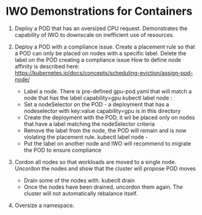 # IWO Demonstrations for Containers

1. Deploy a POD that has an oversized CPU request. Demonstrates the capability of IWO to downscale on inefficient use of resources.

2. Deploy a POD with a compliance issue. Create a placement rule so that a POD can only be placed on nodes with a specific label. Delete the label on the POD creating a compliance issue
   How to define node affinity is described here: https://kubernetes.io/docs/concepts/scheduling-eviction/assign-pod-node/
	- Label a node. There is pre-defined gpu-pod.yaml that will match a node that has the label capability=gpu
          kubectl label node <nodename> <key>:<value>
	- Set a nodeSelector on the POD - a deployment that has a nodeselector with key:value capability=gpu is in this directory 
	- Create the deployment with the POD, it wil be placed only on nodes that have a label matching the nodeSelector criteria
	- Remove the label from the node, the POD will remain and is now violating the placement rule.
          kubectl label node <nodename> <key>-
	- Put the label on another node and IWO will recommend to migrate the POD to ensure compliance	

3. Cordon all nodes so that workloads are moved to a single node. Uncordon the nodes and show that the cluster will propose POD moves
	- Drain some of the nodes with.
	  kubectl drain <nodename>
	- Once the nodes have been drained, uncordon them again. The cluster will not automatically rebalance itself. 

4. Oversize a namespace. 
